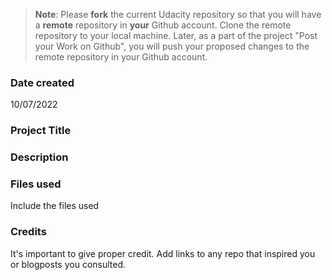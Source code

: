 >**Note**: Please **fork** the current Udacity repository so that you will have a **remote** repository in **your** Github account. Clone the remote repository to your local machine. Later, as a part of the project "Post your Work on Github", you will push your proposed changes to the remote repository in your Github account.

### Date created
10/07/2022

### Project Title


### Description



### Files used
Include the files used

### Credits
It's important to give proper credit. Add links to any repo that inspired you or blogposts you consulted.

